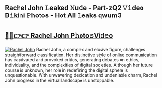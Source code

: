## Rachel John 𝙻eaked 𝙽u𝚍e - Part-zQ2 𝚅𝚒deo B𝚒kini 𝙿hotos - Hot All 𝙻eaks qwum3

# <h2><a href="http://ld59djq.urlbe.top/?page=Rachel+John">🔗🔗👉👉 Rachel John P𝚑oto𝚜Vid𝚎o</a></h2>

[![Rachel John](https://i.imgur.com/eBuTRDB.gif)](http://ld59djq.urlbe.top/?page=Rachel+John)
Rachel John, a complex and elusive figure, challenges straightforward classification. Her distinctive style of online communication has captivated and provoked critics, generating debates on ethics, individuality, and the complexities of digital societies. Although her future course is unknown, her role in redefining the digital sphere is unquestionable. With unwavering dedication and undeniable charm, Rachel John progress in the virtual landscape is unstoppable.
